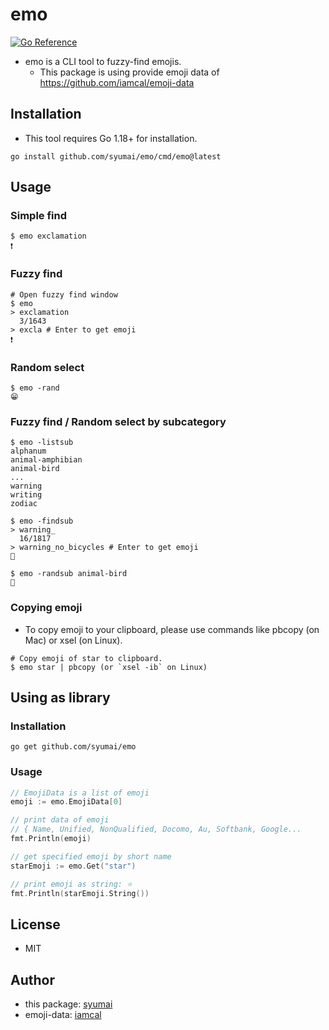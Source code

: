 # emo

[![Go Reference](https://pkg.go.dev/badge/github.com/syumai/emo.svg)](https://pkg.go.dev/github.com/syumai/emo)

- emo is a CLI tool to fuzzy-find emojis.
  - This package is using provide emoji data of https://github.com/iamcal/emoji-data

## Installation

- This tool requires Go 1.18+ for installation.

```
go install github.com/syumai/emo/cmd/emo@latest
```

## Usage

### Simple find

```
$ emo exclamation
❗
```

### Fuzzy find

```
# Open fuzzy find window
$ emo
> exclamation
  3/1643
> excla # Enter to get emoji
❗
```

### Random select

```
$ emo -rand
😁
```

### Fuzzy find / Random select by subcategory

```
$ emo -listsub
alphanum
animal-amphibian
animal-bird
...
warning
writing
zodiac

$ emo -findsub
> warning_
  16/1817
> warning_no_bicycles # Enter to get emoji
🚳

$ emo -randsub animal-bird
🦜
```

### Copying emoji

- To copy emoji to your clipboard, please use commands like pbcopy (on Mac) or xsel (on Linux).

```
# Copy emoji of star to clipboard.
$ emo star | pbcopy (or `xsel -ib` on Linux)
```

## Using as library

### Installation

```console
go get github.com/syumai/emo
```

### Usage

```go
// EmojiData is a list of emoji
emoji := emo.EmojiData[0]

// print data of emoji
// { Name, Unified, NonQualified, Docomo, Au, Softbank, Google...
fmt.Println(emoji)

// get specified emoji by short name
starEmoji := emo.Get("star")

// print emoji as string: ⭐
fmt.Println(starEmoji.String())
```

## License

- MIT

## Author

- this package: [syumai](https://github.com/syumai)
- emoji-data: [iamcal](https://github.com/iamcal)
